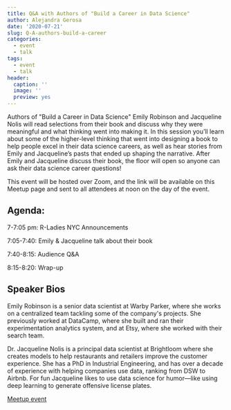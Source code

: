 ```yaml
---
title: Q&A with Authors of "Build a Career in Data Science"
author: Alejandra Gerosa
date: '2020-07-21'
slug: Q-A-authors-build-a-career
categories:
  - event
  - talk
tags:
  - event
  - talk
header:
  caption: ''
  image: ''
  preview: yes
---
```


Authors of "Build a Career in Data Science" Emily Robinson and Jacqueline Nolis will read selections from their book and discuss why they were meaningful and what thinking went into making it. In this session you’ll learn about some of the higher-level thinking that went into designing a book to help people excel in their data science careers, as well as hear stories from Emily and Jacqueline’s pasts that ended up shaping the narrative. After Emily and Jacqueline discuss their book, the floor will open so anyone can ask their data science career questions!

This event will be hosted over Zoom, and the link will be available on this Meetup page and sent to all attendees at noon on the day of the event. 

## Agenda:

7-7:05 pm: R-Ladies NYC Announcements

7:05-7:40: Emily & Jacqueline talk about their book

7:40-8:15: Audience Q&A

8:15-8:20: Wrap-up


## **Speaker Bios**


Emily Robinson is a senior data scientist at Warby Parker, where she works on a centralized team tackling some of the company's projects. She previously worked at DataCamp, where she built and ran their experimentation analytics system, and at Etsy, where she worked with their search team.

Dr. Jacqueline Nolis is a principal data scientist at Brightloom where she creates models to help restaurants and retailers improve the customer experience. She has a PhD in Industrial Engineering, and has over a decade of experience with helping companies use data, ranking from DSW to Airbnb. For fun Jacqueline likes to use data science for humor—like using deep learning to generate offensive license plates.

[Meetup event](https://www.meetup.com/rladies-newyork/events/271928063/)

